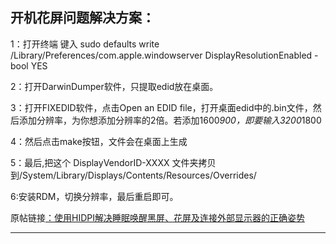 ## 开机花屏问题解决方案：

1：打开终端 键入
sudo defaults write /Library/Preferences/com.apple.windowserver DisplayResolutionEnabled -bool YES

2：打开DarwinDumper软件，只提取edid放在桌面。    

3：打开FIXEDID软件，点击Open an EDID file，打开桌面edid中的.bin文件，然后添加分辨率，为你想添加分辨率的2倍。若添加1600*900，即要输入3200*1800 

4：然后点击make按钮，文件会在桌面上生成

5：最后,把这个 DisplayVendorID-XXXX 文件夹拷贝到/System/Library/Displays/Contents/Resources/Overrides/
 
6:安装RDM，切换分辨率，最后重启即可。

原帖链接[：使用HIDPI解决睡眠唤醒黑屏、花屏及连接外部显示器的正确姿势](https://blog.daliansky.net/Use-HIDPI-to-solve-sleep-wake-up-black-screen,-Huaping-and-connect-the-external-monitor-the-correct-posture.html)

---
